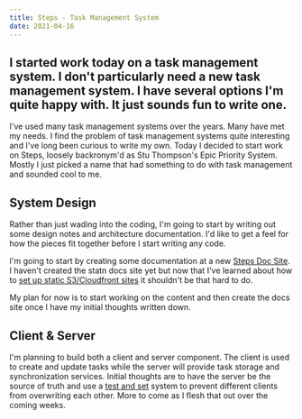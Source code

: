 ```yaml
---
title: Steps - Task Management System
date: 2021-04-16
---
```

I started work today on a task management system. I don't particularly need a
new task management system. I have several options I'm quite happy with. It
just sounds fun to write one.
---

I've used many task management systems over the years. Many have met my needs.
I find the problem of task management systems quite interesting and I've long
been curious to write my own. Today I decided to start work on Steps, loosely
backronym'd as Stu Thompson's Epic Priority System. Mostly I just picked a name
that had something to do with task management and sounded cool to me.

## System Design

Rather than just wading into the coding, I'm going to start by writing out some
design notes and architecture documentation. I'd like to get a feel for how the
pieces fit together before I start writing any code.

I'm going to start by creating some documentation at a new [Steps Doc Site](
https://docs.statn.dev/steps). I haven't created the statn docs site yet but
now that I've learned about how to [set up static S3/Cloudfront sites](
https://blog.statn.dev/2021-04-06%20-%20CloudFront%20Distribution%20for%20an%20S3%20static%20website.html)
it shouldn't be that hard to do.

My plan for now is to start working on the content and then create the docs
site once I have my initial thoughts written down.

## Client & Server

I'm planning to build both a client and server component. The client is used to
create and update tasks while the server will provide task storage and
synchronization services. Initial thoughts are to have the server be the source
of truth and use a [test and set](https://en.wikipedia.org/wiki/Test-and-set)
system to prevent different clients from overwriting each other. More to come
as I flesh that out over the coming weeks.

